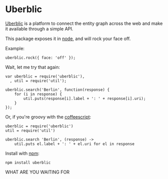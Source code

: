 Uberblic
========

[Uberblic] is a platform to connect the entity graph across the web and make it available through a simple API.

This package exposes it in [node], and will rock your face off.

Example:

    uberblic.rock({ face: 'off' });

Wait, let me try that again:

    var uberblic = require('uberblic'),
      , util = require('util');

    uberblic.search('Berlin', function(response) {
        for (i in response) {
            util.puts(response[i].label + ': ' + response[i].uri);
        }
    });

Or, if you're groovy with the [coffeescript]:

    uberblic = require('uberblic')
    util = require('util')

    uberblic.search 'Berlin', (response) ->
        util.puts el.label + ': ' + el.uri for el in response

Install with [npm]:

    npm install uberblic

WHAT ARE YOU WAITING FOR

[Uberblic]: http://www.uberblic.org/
[coffeescript]: http://jashkenas.github.com/coffee-script/
[node]: http://nodejs.org/
[npm]: http://npmjs.org/

